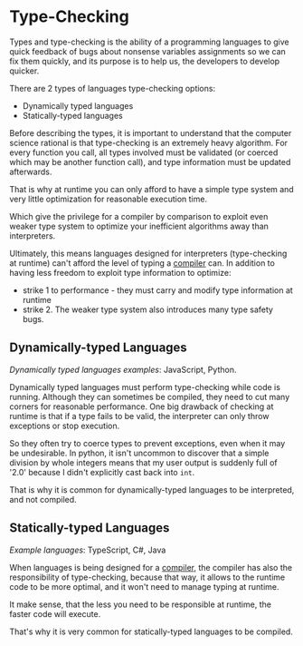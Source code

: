 # Type-Checking

Types and type-checking is the ability of a programming languages to give quick feedback of bugs about nonsense variables assignments so we can fix them quickly, and its purpose is to help us, the developers to develop quicker.

There are 2 types of languages type-checking
options:

- Dynamically typed languages
- Statically-typed languages

Before describing the types, it is important to understand that the computer science rational is that type-checking is an extremely heavy algorithm.
For every function you call, all types involved must be validated (or coerced which may be another function call), and type information must be updated afterwards.

That is why at runtime you can only afford to have a simple type system and very little optimization for reasonable execution time.

Which give the privilege for a compiler by comparison to exploit even weaker type system to optimize your inefficient algorithms away than interpreters.

Ultimately, this means languages designed for interpreters (type-checking at runtime) can't afford the level of typing a [compiler](./compiler.md) can. In addition to having less freedom to exploit type information to optimize:

- strike 1 to performance - they must carry and modify type information at runtime
- strike 2. The weaker type system also introduces many type safety bugs.

## Dynamically-typed Languages

_Dynamically typed languages examples_: JavaScript, Python.

Dynamically typed languages must perform type-checking while code is running.
Although they can sometimes be compiled, they need to cut many corners for reasonable performance. One big drawback of checking at runtime is that if a type fails to be valid, the interpreter can only throw exceptions or stop execution.

So they often try to coerce types to prevent exceptions, even when it may be undesirable. In python, it isn't uncommon to discover that a simple division by whole integers means that my user output is suddenly full of '2.0' because I didn't explicitly cast back into `int`.

That is why it is common for dynamically-typed languages to be interpreted, and not compiled.

## Statically-typed Languages

_Example languages_: TypeScript, C#, Java

When languages is being designed for a [compiler](./compiler.md), the compiler has also the responsibility of type-checking, because that way, it allows to the runtime code to be more optimal, and it won't need to manage typing at runtime.

It make sense, that the less you need to be responsible at runtime, the faster code will execute.

That's why it is very common for statically-typed languages to be compiled.

<!-- https://stackoverflow.com/a/41624354/11554280 -->
